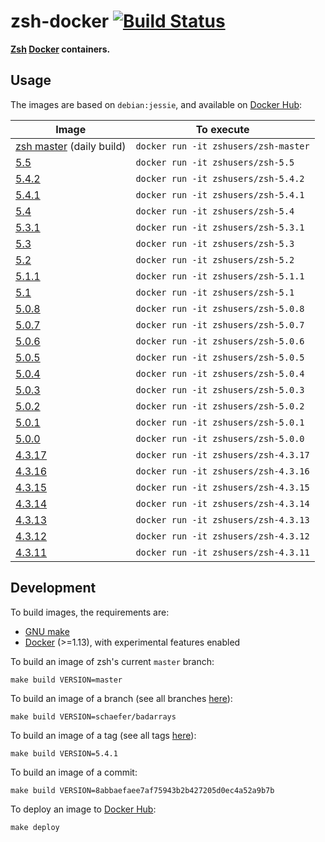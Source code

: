 zsh-docker [![Build Status](https://travis-ci.org/zsh-users/zsh-docker.svg?branch=master)](https://travis-ci.org/zsh-users/zsh-docker)
==========

**[Zsh](http://www.zsh.org) [Docker](https://www.docker.com) containers.**


Usage
-----

The images are based on `debian:jessie`, and available on [Docker Hub](https://hub.docker.com/u/zshusers):

| Image                                                                    | To execute                           |
| ------------------------------------------------------------------------ | ------------------------------------ |
| [zsh master](https://hub.docker.com/r/zshusers/zsh-master) (daily build) | `docker run -it zshusers/zsh-master` |
| [5.5](https://hub.docker.com/r/zshusers/zsh-5.5)                         | `docker run -it zshusers/zsh-5.5`    |
| [5.4.2](https://hub.docker.com/r/zshusers/zsh-5.4.2)                     | `docker run -it zshusers/zsh-5.4.2`  |
| [5.4.1](https://hub.docker.com/r/zshusers/zsh-5.4.1)                     | `docker run -it zshusers/zsh-5.4.1`  |
| [5.4](https://hub.docker.com/r/zshusers/zsh-5.4)                         | `docker run -it zshusers/zsh-5.4`    |
| [5.3.1](https://hub.docker.com/r/zshusers/zsh-5.3.1)                     | `docker run -it zshusers/zsh-5.3.1`  |
| [5.3](https://hub.docker.com/r/zshusers/zsh-5.3)                         | `docker run -it zshusers/zsh-5.3`    |
| [5.2](https://hub.docker.com/r/zshusers/zsh-5.2)                         | `docker run -it zshusers/zsh-5.2`    |
| [5.1.1](https://hub.docker.com/r/zshusers/zsh-5.1.1)                     | `docker run -it zshusers/zsh-5.1.1`  |
| [5.1](https://hub.docker.com/r/zshusers/zsh-5.1)                         | `docker run -it zshusers/zsh-5.1`    |
| [5.0.8](https://hub.docker.com/r/zshusers/zsh-5.0.8)                     | `docker run -it zshusers/zsh-5.0.8`  |
| [5.0.7](https://hub.docker.com/r/zshusers/zsh-5.0.7)                     | `docker run -it zshusers/zsh-5.0.7`  |
| [5.0.6](https://hub.docker.com/r/zshusers/zsh-5.0.6)                     | `docker run -it zshusers/zsh-5.0.6`  |
| [5.0.5](https://hub.docker.com/r/zshusers/zsh-5.0.5)                     | `docker run -it zshusers/zsh-5.0.5`  |
| [5.0.4](https://hub.docker.com/r/zshusers/zsh-5.0.4)                     | `docker run -it zshusers/zsh-5.0.4`  |
| [5.0.3](https://hub.docker.com/r/zshusers/zsh-5.0.3)                     | `docker run -it zshusers/zsh-5.0.3`  |
| [5.0.2](https://hub.docker.com/r/zshusers/zsh-5.0.2)                     | `docker run -it zshusers/zsh-5.0.2`  |
| [5.0.1](https://hub.docker.com/r/zshusers/zsh-5.0.1)                     | `docker run -it zshusers/zsh-5.0.1`  |
| [5.0.0](https://hub.docker.com/r/zshusers/zsh-5.0.0)                     | `docker run -it zshusers/zsh-5.0.0`  |
| [4.3.17](https://hub.docker.com/r/zshusers/zsh-4.3.17)                   | `docker run -it zshusers/zsh-4.3.17` |
| [4.3.16](https://hub.docker.com/r/zshusers/zsh-4.3.16)                   | `docker run -it zshusers/zsh-4.3.16` |
| [4.3.15](https://hub.docker.com/r/zshusers/zsh-4.3.15)                   | `docker run -it zshusers/zsh-4.3.15` |
| [4.3.14](https://hub.docker.com/r/zshusers/zsh-4.3.14)                   | `docker run -it zshusers/zsh-4.3.14` |
| [4.3.13](https://hub.docker.com/r/zshusers/zsh-4.3.13)                   | `docker run -it zshusers/zsh-4.3.13` |
| [4.3.12](https://hub.docker.com/r/zshusers/zsh-4.3.12)                   | `docker run -it zshusers/zsh-4.3.12` |
| [4.3.11](https://hub.docker.com/r/zshusers/zsh-4.3.11)                   | `docker run -it zshusers/zsh-4.3.11` |


Development
-----------

To build images, the requirements are:

 * [GNU make](https://www.gnu.org/software/make)
 * [Docker](https://www.docker.com) (>=1.13), with experimental features enabled

To build an image of zsh's current `master` branch:

    make build VERSION=master

To build an image of a branch (see all branches [here](https://github.com/zsh-users/zsh/branches)):

    make build VERSION=schaefer/badarrays

To build an image of a tag (see all tags [here](https://github.com/zsh-users/zsh/tags)):

    make build VERSION=5.4.1

To build an image of a commit:

    make build VERSION=8abbaefaee7af75943b2b427205d0ec4a52a9b7b

To deploy an image to [Docker Hub](https://hub.docker.com):

    make deploy
